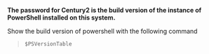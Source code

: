 **The password for Century2 is the **build version** of the instance of PowerShell installed on this system.**


Show the build version of powershell with the following command
> `$PSVersionTable`
